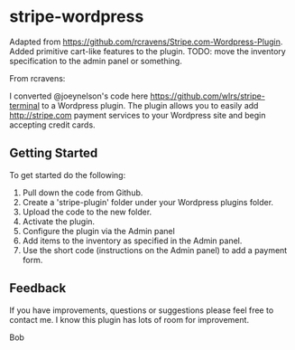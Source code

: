 stripe-wordpress
=================================================================================================

Adapted from https://github.com/rcravens/Stripe.com-Wordpress-Plugin. Added primitive cart-like features to the plugin. TODO: move the inventory specification to the admin panel or something.

From rcravens:

I converted @joeynelson's code here https://github.com/wlrs/stripe-terminal to a Wordpress plugin. The plugin allows you to easily add http://stripe.com payment services to your Wordpress site and begin accepting credit cards.


Getting Started
---------------
To get started do the following:

1. Pull down the code from Github.
2. Create a 'stripe-plugin' folder under your Wordpress plugins folder.
3. Upload the code to the new folder.
4. Activate the plugin.
5. Configure the plugin via the Admin panel
6. Add items to the inventory as specified in the Admin panel.
7. Use the short code (instructions on the Admin panel) to add a payment form.

Feedback
--------
If you have improvements, questions or suggestions please feel free to contact me. I know this plugin has lots of room for improvement.


Bob